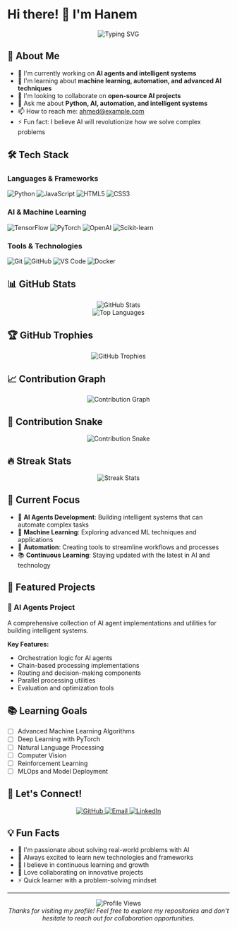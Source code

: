 # Hi there! 👋 I'm Hanem

<div align="center">
  <img src="https://readme-typing-svg.herokuapp.com?font=Fira+Code&pause=1000&color=2F81F7&center=true&vCenter=true&width=435&lines=AI+Enthusiast+%7C+Python+Developer;Building+Intelligent+Systems;Always+Learning+New+Tech" alt="Typing SVG" />
</div>

## 🚀 About Me

- 🔭 I'm currently working on **AI agents and intelligent systems**
- 🌱 I'm learning about **machine learning, automation, and advanced AI techniques**
- 👯 I'm looking to collaborate on **open-source AI projects**
- 💬 Ask me about **Python, AI, automation, and intelligent systems**
- 📫 How to reach me: [ahmed@example.com](mailto:hanemma7moud@gmail.com)
- ⚡ Fun fact: I believe AI will revolutionize how we solve complex problems

## 🛠️ Tech Stack

### Languages & Frameworks
![Python](https://img.shields.io/badge/Python-3776AB?style=for-the-badge&logo=python&logoColor=white)
![JavaScript](https://img.shields.io/badge/JavaScript-F7DF1E?style=for-the-badge&logo=javascript&logoColor=black)
![HTML5](https://img.shields.io/badge/HTML5-E34F26?style=for-the-badge&logo=html5&logoColor=white)
![CSS3](https://img.shields.io/badge/CSS3-1572B6?style=for-the-badge&logo=css3&logoColor=white)

### AI & Machine Learning
![TensorFlow](https://img.shields.io/badge/TensorFlow-FF6F00?style=for-the-badge&logo=tensorflow&logoColor=white)
![PyTorch](https://img.shields.io/badge/PyTorch-EE4C2C?style=for-the-badge&logo=pytorch&logoColor=white)
![OpenAI](https://img.shields.io/badge/OpenAI-412991?style=for-the-badge&logo=openai&logoColor=white)
![Scikit-learn](https://img.shields.io/badge/scikit--learn-F7931E?style=for-the-badge&logo=scikit-learn&logoColor=white)

### Tools & Technologies
![Git](https://img.shields.io/badge/Git-F05032?style=for-the-badge&logo=git&logoColor=white)
![GitHub](https://img.shields.io/badge/GitHub-100000?style=for-the-badge&logo=github&logoColor=white)
![VS Code](https://img.shields.io/badge/VS_Code-007ACC?style=for-the-badge&logo=visual-studio-code&logoColor=white)
![Docker](https://img.shields.io/badge/Docker-2496ED?style=for-the-badge&logo=docker&logoColor=white)

## 📊 GitHub Stats

<div align="center">
  <img src="https://github-readme-stats.vercel.app/api?username=hanemma7moud&show_icons=true&theme=radical&hide_border=true&count_private=true" alt="GitHub Stats" />
</div>

<div align="center">
  <img src="https://github-readme-stats.vercel.app/api/top-langs/?username=hanemma7moud&layout=compact&theme=radical&hide_border=true" alt="Top Languages" />
</div>

## 🏆 GitHub Trophies

<div align="center">
  <img src="https://github-profile-trophy.vercel.app/?username=hanemma7moud&theme=radical&no-frame=true&column=7" alt="GitHub Trophies" />
</div>

## 📈 Contribution Graph

<div align="center">
  <img src="https://github-readme-activity-graph.vercel.app/graph?username=hanemma7moud&theme=redical&hide_border=true" alt="Contribution Graph" />
</div>

## 🐍 Contribution Snake

<div align="center">
  <img src="https://raw.githubusercontent.com/hanemma7moud/hanemma7moud/output/github-contribution-grid-snake.svg" alt="Contribution Snake" />
</div>

## 🔥 Streak Stats

<div align="center">
  <img src="https://github-readme-streak-stats.herokuapp.com/?user=hanemma7moud&theme=radical&hide_border=true" alt="Streak Stats" />
</div>

## 🎯 Current Focus

- 🤖 **AI Agents Development**: Building intelligent systems that can automate complex tasks
- 🧠 **Machine Learning**: Exploring advanced ML techniques and applications
- 🔧 **Automation**: Creating tools to streamline workflows and processes
- 📚 **Continuous Learning**: Staying updated with the latest in AI and technology

## 🌟 Featured Projects

### 🤖 AI Agents Project
A comprehensive collection of AI agent implementations and utilities for building intelligent systems.

**Key Features:**
- Orchestration logic for AI agents
- Chain-based processing implementations
- Routing and decision-making components
- Parallel processing utilities
- Evaluation and optimization tools

## 📚 Learning Goals

- [ ] Advanced Machine Learning Algorithms
- [ ] Deep Learning with PyTorch
- [ ] Natural Language Processing
- [ ] Computer Vision
- [ ] Reinforcement Learning
- [ ] MLOps and Model Deployment

## 🤝 Let's Connect!

<div align="center">
  <a href="https://github.com/hanemma7moud" target="_blank">
    <img src="https://img.shields.io/badge/GitHub-100000?style=for-the-badge&logo=github&logoColor=white" alt="GitHub" />
  </a>
  <a href="mailto:ahmed@example.com" target="_blank">
    <img src="https://img.shields.io/badge/Email-D14836?style=for-the-badge&logo=gmail&logoColor=white" alt="Email" />
  </a>
  <a href="https://linkedin.com/in/ahmed-profile" target="_blank">
    <img src="https://img.shields.io/badge/LinkedIn-0077B5?style=for-the-badge&logo=linkedin&logoColor=white" alt="LinkedIn" />
  </a>
</div>

## 💡 Fun Facts

- 🎯 I'm passionate about solving real-world problems with AI
- 🚀 Always excited to learn new technologies and frameworks
- 🌱 I believe in continuous learning and growth
- 🤝 Love collaborating on innovative projects
- ⚡ Quick learner with a problem-solving mindset

---

<div align="center">
  <img src="https://komarev.com/ghpvc/?username=hanemma7moud&style=for-the-badge&color=blue" alt="Profile Views" />
</div>

<div align="center">
  <i>Thanks for visiting my profile! Feel free to explore my repositories and don't hesitate to reach out for collaboration opportunities.</i>
</div>
